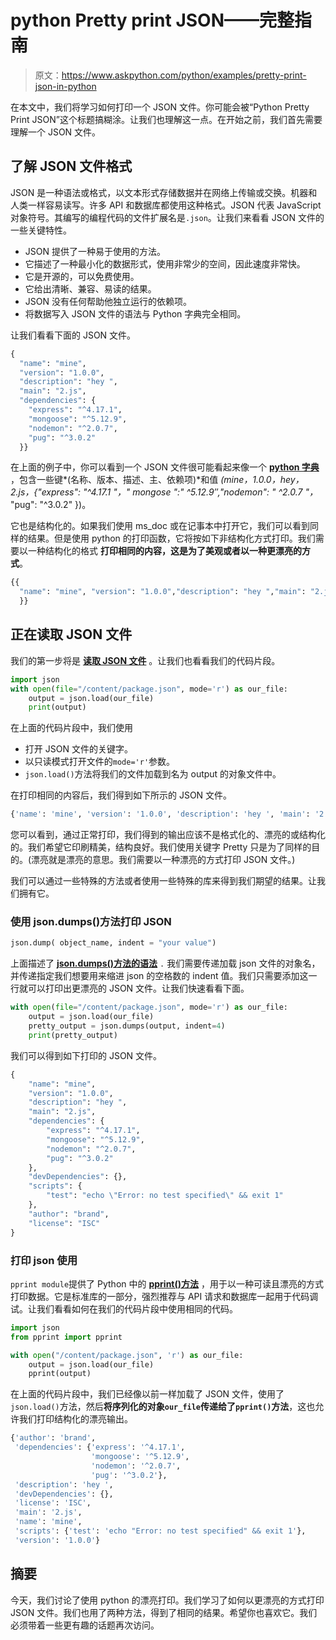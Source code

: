 # python Pretty print JSON——完整指南

> 原文：<https://www.askpython.com/python/examples/pretty-print-json-in-python>

在本文中，我们将学习如何打印一个 JSON 文件。你可能会被“Python Pretty Print JSON”这个标题搞糊涂。让我们也理解这一点。在开始之前，我们首先需要理解一个 JSON 文件。

## 了解 JSON 文件格式

JSON 是一种语法或格式，以文本形式存储数据并在网络上传输或交换。机器和人类一样容易读写。许多 API 和数据库都使用这种格式。JSON 代表 JavaScript 对象符号。其编写的编程代码的文件扩展名是`.json`。让我们来看看 JSON 文件的一些关键特性。

*   JSON 提供了一种易于使用的方法。
*   它描述了一种最小化的数据形式，使用非常少的空间，因此速度非常快。
*   它是开源的，可以免费使用。
*   它给出清晰、兼容、易读的结果。
*   JSON 没有任何帮助他独立运行的依赖项。
*   将数据写入 JSON 文件的语法与 Python 字典完全相同。

让我们看看下面的 JSON 文件。

```py
{
  "name": "mine",
  "version": "1.0.0",
  "description": "hey ",
  "main": "2.js",
  "dependencies": {
    "express": "^4.17.1",
    "mongoose": "^5.12.9",
    "nodemon": "^2.0.7",
    "pug": "^3.0.2"
  }}

```

在上面的例子中，你可以看到一个 JSON 文件很可能看起来像一个 [**python 字典**](https://www.askpython.com/python/dictionary/python-dictionary-dict-tutorial) ，包含一些键*(名称、版本、描述、主、依赖项)*和值 *(mine，1.0.0，hey，2.js，{"express": "^4.17.1 "，" mongose ":" ^5.12.9″,"nodemon": " ^2.0.7 "，* "pug": "^3.0.2" })。

它也是结构化的。如果我们使用 ms_doc 或在记事本中打开它，我们可以看到同样的结果。但是使用 python 的打印函数，它将按如下非结构化方式打印。我们需要以一种结构化的格式 **打印相同的内容，这是为了美观或者以一种更漂亮的方式**。

```py
{{
  "name": "mine", "version": "1.0.0","description": "hey ","main": "2.js","dependencies": {"express": "^4.17.1","mongoose": "^5.12.9","nodemon": "^2.0.7","pug": "^3.0.2"
  }}

```

## 正在读取 JSON 文件

我们的第一步将是 [**读取 JSON 文件**](https://www.askpython.com/python/examples/read-a-json-file-in-python) 。让我们也看看我们的代码片段。

```py
import json
with open(file="/content/package.json", mode='r') as our_file:
    output = json.load(our_file)
    print(output)

```

在上面的代码片段中，我们使用

*   打开 JSON 文件的关键字。
*   以只读模式打开文件的`mode='r'`参数。
*   `json.load()`方法将我们的文件加载到名为 output 的对象文件中。

在打印相同的内容后，我们得到如下所示的 JSON 文件。

```py
{'name': 'mine', 'version': '1.0.0', 'description': 'hey ', 'main': '2.js', 'dependencies': {'express': '^4.17.1', 'mongoose': '^5.12.9', 'nodemon': '^2.0.7', 'pug': '^3.0.2'}, 'devDependencies': {}, 'scripts': {'test': 'echo "Error: no test specified" && exit 1'}, 'author': 'brand', 'license': 'ISC'}

```

您可以看到，通过正常打印，我们得到的输出应该不是格式化的、漂亮的或结构化的。我们希望它印刷精美，结构良好。我们使用关键字 Pretty 只是为了同样的目的。(漂亮就是漂亮的意思。我们需要以一种漂亮的方式打印 JSON 文件。)

我们可以通过一些特殊的方法或者使用一些特殊的库来得到我们期望的结果。让我们拥有它。

### 使用 json.dumps()方法打印 JSON

```py
json.dump( object_name, indent = "your value")

```

上面描述了 [**json.dumps()方法的语法**](https://www.askpython.com/python/examples/serialize-deserialize-json) `.` 我们需要传递加载 json 文件的对象名，并传递指定我们想要用来缩进 json 的空格数的 indent 值。我们只需要添加这一行就可以打印出更漂亮的 JSON 文件。让我们快速看看下面。

```py
with open(file="/content/package.json", mode='r') as our_file:
    output = json.load(our_file)
    pretty_output = json.dumps(output, indent=4)
    print(pretty_output)

```

我们可以得到如下打印的 JSON 文件。

```py
{
    "name": "mine",
    "version": "1.0.0",
    "description": "hey ",
    "main": "2.js",
    "dependencies": {
        "express": "^4.17.1",
        "mongoose": "^5.12.9",
        "nodemon": "^2.0.7",
        "pug": "^3.0.2"
    },
    "devDependencies": {},
    "scripts": {
        "test": "echo \"Error: no test specified\" && exit 1"
    },
    "author": "brand",
    "license": "ISC"
}

```

### 打印 json 使用

`pprint module`提供了 Python 中的 [**pprint()方法**](https://www.askpython.com/python-modules/pprint-module) ，用于以一种可读且漂亮的方式打印数据。它是标准库的一部分，强烈推荐与 API 请求和数据库一起用于代码调试。让我们看看如何在我们的代码片段中使用相同的代码。

```py
import json
from pprint import pprint

with open("/content/package.json", 'r') as our_file:
    output = json.load(our_file)
    pprint(output)

```

在上面的代码片段中，我们已经像以前一样加载了 JSON 文件，使用了`json.load()`方法，然后**将序列化的对象`our_file`传递给了`pprint()`方法**，这也允许我们打印结构化的漂亮输出。

```py
{'author': 'brand',
 'dependencies': {'express': '^4.17.1',
                  'mongoose': '^5.12.9',
                  'nodemon': '^2.0.7',
                  'pug': '^3.0.2'},
 'description': 'hey ',
 'devDependencies': {},
 'license': 'ISC',
 'main': '2.js',
 'name': 'mine',
 'scripts': {'test': 'echo "Error: no test specified" && exit 1'},
 'version': '1.0.0'}

```

## 摘要

今天，我们讨论了使用 python 的漂亮打印。我们学习了如何以更漂亮的方式打印 JSON 文件。我们也用了两种方法，得到了相同的结果。希望你也喜欢它。我们必须带着一些更有趣的话题再次访问。